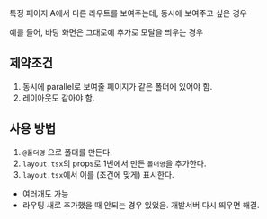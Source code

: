 
특정 페이지 A에서 다른 라우트를 보여주는데, 동시에 보여주고 싶은 경우

예를 들어, 바탕 화면은 그대로에 추가로 모달을 띄우는 경우

## 제약조건

1. 동시에 parallel로 보여줄 페이지가 같은 폴더에 있어야 함.
2. 레이아웃도 같아야 함.

## 사용 방법

1. `@폴더명` 으로 폴더를 만든다.
2. `layout.tsx`의 props로 1번에서 만든 `폴더명`을 추가한다.
3. `layout.tsx`에서 이를 (조건에 맞게) 표시한다.

- 여러개도 가능
- 라우팅 새로 추가했을 때 안되는 경우 있었음. 개발서버 다시 띄우면 해결.